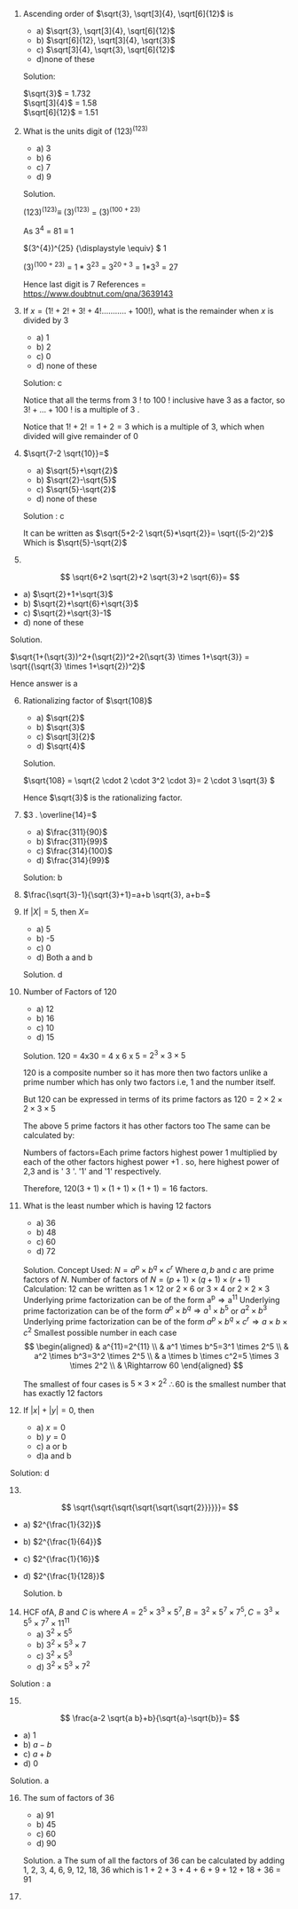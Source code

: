 

1. Ascending order of $\sqrt{3}, \sqrt[3]{4}, \sqrt[6]{12}$ is
    * a) $\sqrt{3}, \sqrt[3]{4}, \sqrt[6]{12}$
    * b) $\sqrt[6]{12}, \sqrt[3]{4}, \sqrt{3}$
    * c) $\sqrt[3]{4}, \sqrt{3}, \sqrt[6]{12}$
    * d)none of these

    Solution:

    $\sqrt{3}$ = 1.732 \
    $\sqrt[3]{4}$ = 1.58 \
    $\sqrt[6]{12}$ = 1.51

2. What is the units digit of $(123)^{(123)}$
    * a) 3
    * b) 6
    * c) 7
    * d) 9

   Solution.

   $(123)^{(123)} {\displaystyle \equiv }$ $(3)^{(123)}$ = $(3)^{(100+23)}$

   As $3^{4}$ = 81 ${\displaystyle \equiv }$ 1

   $(3^{4})^{25} {\displaystyle \equiv} $ 1

   $(3)^{(100+23)}$ = $1*3^{23}$ = $3^{20+3}$ = 1*$3^3$ = 27

   Hence last digit is 7
    References = https://www.doubtnut.com/qna/3639143


3. If $x=(1!+2!+3!+4!\ldots \ldots \ldots . .+100!)$, what is the remainder when $x$ is divided by 3

    * a) 1
    * b) 2
    * c) 0
    * d) none of these

    Solution: c

    Notice that all the terms from 3 ! to 100 ! inclusive have 3 as a factor, so $3!+\ldots+100$ ! is a multiple of 3 .

    Notice that $1!+2!=1+2=3$ which is a multiple of 3, which when divided will give remainder of 0

4. $\sqrt{7-2 \sqrt{10}}=$

    * a) $\sqrt{5}+\sqrt{2}$
    * b) $\sqrt{2}-\sqrt{5}$
    * c) $\sqrt{5}-\sqrt{2}$
    * d) none of these

    Solution : c

    It can be written as $\sqrt{5+2-2 \sqrt{5}*\sqrt{2}}= \sqrt{(5-2)^2}$ \
    Which is $\sqrt{5}-\sqrt{2}$

5. 
   
$$
\sqrt{6+2 \sqrt{2}+2 \sqrt{3}+2 \sqrt{6}}=
$$

  * a) $\sqrt{2}+1+\sqrt{3}$
  * b) $\sqrt{2}+\sqrt{6}+\sqrt{3}$
  * c) $\sqrt{2}+\sqrt{3}-1$
  * d) none of these

  Solution.

  $\sqrt{1+(\sqrt{3})^2+(\sqrt{2})^2+2(\sqrt{3} \times 1+\sqrt{3}} = \sqrt{(\sqrt{3} \times 1+\sqrt{2})^2}$

  Hence answer is a

6. Rationalizing factor of $\sqrt{108}$
   * a) $\sqrt{2}$
    * b) $\sqrt{3}$
    * c) $\sqrt[3]{2}$
    * d) $\sqrt{4}$

    Solution.

    $\sqrt{108} = \sqrt{2 \cdot 2 \cdot 3^2 \cdot 3}= 2 \cdot 3 \sqrt{3} $ 

    Hence $\sqrt{3}$ is the rationalizing factor.


7. $3 . \overline{14}=$
    * a) $\frac{311}{90}$
    * b) $\frac{311}{99}$
    * c) $\frac{314}{100}$
    * d) $\frac{314}{99}$

    Solution: b

8. $\frac{\sqrt{3}-1}{\sqrt{3}+1}=a+b \sqrt{3}, a+b=$


9. If $|X|=5$, then $X=$ $\qquad$
    * a) 5
    * b) -5
    * c) 0
    * d) Both a and b

    Solution. d

10. Number of Factors of 120
    * a) 12
    * b) 16
    * c) 10
    * d) 15

    Solution. 120 = 4x30 = 4 x 6 x 5 = $2^3 \times 3  \times 5$

    120 is a composite number so it has more then two factors unlike a prime number which has only two factors i.e, 1 and the number itself.

    But 120 can be expressed in terms of its prime factors as $120=2 \times 2 \times 2 \times 3 \times 5$

    The above 5 prime factors it has other factors too The same can be calculated by:

    Numbers of factors=Each prime factors highest power 1 multiplied by each of the other factors highest power +1 .
    so, here highest power of 2,3 and is ' 3 '. '1' and '1' respectively.

    Therefore, $120(3+1) \times(1+1) \times(1+1)=16$ factors.

11. What is the least number which is having 12 factors
    * a) 36
    * b) 48
    * c) 60
    * d) 72

    Solution. 
    Concept Used:
    $N=a^p \times b^q \times c^r$ Where $a, b$ and $c$ are prime factors of $N$.
    Number of factors of $N=(p+1) \times(q+1) \times(r+1)$
    Calculation:
    12 can be written as $1 \times 12$ or $2 \times 6$ or $3 \times 4$ or $2 \times 2 \times 3$
    Underlying prime factorization can be of the form $\mathrm{a}^{\mathrm{p}} \Rightarrow \mathrm{a}^{11}$
    Underlying prime factorization can be of the form $a^p \times b^q \Rightarrow a^1 \times b^5$ or $a^2 \times b^3$
    Underlying prime factorization can be of the form $a^p \times b^q \times c^r \Rightarrow a \times b \times c^2$
    Smallest possible number in each case
    $$
    \begin{aligned}
    & a^{11}=2^{11} \\
    & a^1 \times b^5=3^1 \times 2^5 \\
    & a^2 \times b^3=3^2 \times 2^5 \\
    & a \times b \times c^2=5 \times 3 \times 2^2 \\
    & \Rightarrow 60
    \end{aligned}
    $$

    The smallest of four cases is $5 \times 3 \times 2^2$
    $\therefore 60$ is the smallest number that has exactly 12 factors

12. If $|x|+|y|=0$, then
    * a) $x=0$
    * b) $y=0$
    * c) a or b
    * d)a and b

   Solution: d

13. 

$$
\sqrt{\sqrt{\sqrt{\sqrt{\sqrt{\sqrt{2}}}}}}=
$$
* a) $2^{\frac{1}{32}}$
* b) $2^{\frac{1}{64}}$
* c) $2^{\frac{1}{16}}$
* d) $2^{\frac{1}{128}}$

  Solution. b

14. HCF ofA, $B$ and $C$ is where $A=2^5 \times 3^3 \times 5^7, B=3^2 \times 5^7 \times 7^5, C=3^3 \times 5^5 \times 7^7 \times 11^{11}$
    * a) $3^2 \times 5^5$
    * b) $3^2 \times 5^3 \times 7$
    * c) $3^2 \times 5^3$
    * d) $3^2 \times 5^3 \times 7^2$

Solution : a

15. 
    
$$
\frac{a-2 \sqrt{a b}+b}{\sqrt{a}-\sqrt{b}}=
$$
   * a) 1
   * b) $a-b$
   * c) $a+b$
   * d) 0

   Solution. a

16. The sum of factors of 36
    * a) 91
    * b) 45
    * c) 60
    * d) 90

    Solution. a
    The sum of all the factors of 36 can be calculated by adding 1, 2, 3, 4, 6, 9, 12, 18, 36 which is 1 + 2 + 3 + 4 + 6 + 9 + 12 + 18 + 36 = 91

17.